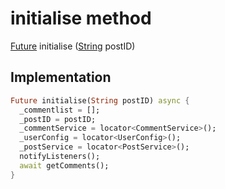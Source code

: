 


# initialise method








[Future](https://api.flutter.dev/flutter/dart-async/Future-class.html) initialise
([String](https://api.flutter.dev/flutter/dart-core/String-class.html) postID)








## Implementation

```dart
Future initialise(String postID) async {
  _commentlist = [];
  _postID = postID;
  _commentService = locator<CommentService>();
  _userConfig = locator<UserConfig>();
  _postService = locator<PostService>();
  notifyListeners();
  await getComments();
}
```







